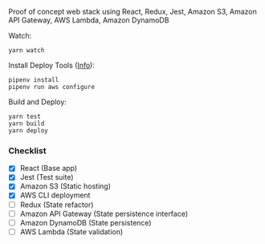Proof of concept web stack using React, Redux, Jest, Amazon S3, Amazon API Gateway, AWS Lambda, Amazon DynamoDB

Watch:
```
yarn watch
```

Install Deploy Tools ([Info](https://medium.com/ovrsea/deploy-automatically-a-react-app-on-amazon-s3-iam-within-minutes-da6cb0096d55)):
```
pipenv install
pipenv run aws configure
```

Build and Deploy:
```
yarn test
yarn build
yarn deploy
```

### Checklist
- [x] React (Base app)
- [x] Jest (Test suite)
- [x] Amazon S3 (Static hosting)
- [x] AWS CLI deployment
- [ ] Redux (State refactor)
- [ ] Amazon API Gateway (State persistence interface)
- [ ] Amazon DynamoDB (State persistence)
- [ ] AWS Lambda (State validation)
